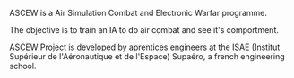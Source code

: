 ASCEW is a Air Simulation Combat and Electronic Warfar programme.

The objective is to train an IA to do air combat and see it's comportment.

ASCEW Project is developed by aprentices engineers at the ISAE (Institut Supérieur de l'Aéronautique et de l'Espace) Supaéro, a french engineering school.